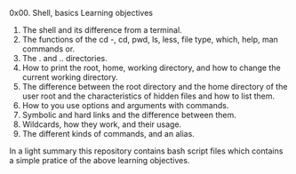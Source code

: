 0x00. Shell, basics
Learning objectives

1. The shell and its difference from a terminal.
2. The functions of the cd -, cd, pwd, ls, less, file type, which, help, man commands or.
3. The . and .. directories.
4. How to print the root, home, working directory, and how to change the current working directory.
5. The difference between the root directory and the home directory of the user root
and the characteristics of hidden files and how to list them.
6. How to you use options and arguments with commands.
7. Symbolic and hard links and the difference between them.
8. Wildcards, how they work, and their usage.
9. The different kinds of commands, and an alias.

In a light summary this repository contains bash script files which contains a simple pratice of the above learning objectives.

